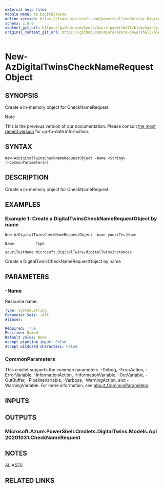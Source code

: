 ```yaml
---
external help file:
Module Name: Az.DigitalTwins
online version: https://learn.microsoft.com/powershell/module/az.DigitalTwins/new-AzDigitalTwinsCheckNameRequestObject
schema: 2.0.0
content_git_url: https://github.com/Azure/azure-powershell/blob/main/src/DigitalTwins/help/New-AzDigitalTwinsCheckNameRequestObject.md
original_content_git_url: https://github.com/Azure/azure-powershell/blob/main/src/DigitalTwins/help/New-AzDigitalTwinsCheckNameRequestObject.md
---
```


# New-AzDigitalTwinsCheckNameRequestObject

## SYNOPSIS
Create a in-memory object for CheckNameRequest

> [!NOTE]
>This is the previous version of our documentation. Please consult [the most recent version](/powershell/module/az.digitaltwins/new-azdigitaltwinschecknamerequestobject) for up-to-date information.

## SYNTAX

```
New-AzDigitalTwinsCheckNameRequestObject -Name <String> [<CommonParameters>]
```

## DESCRIPTION
Create a in-memory object for CheckNameRequest

## EXAMPLES

### Example 1: Create a DigitalTwinsCheckNameRequestObject by name
```powershell
New-AzDigitalTwinsCheckNameRequestObject -name youriTestName
```

```output
Name          Type
----          ----
youriTestName Microsoft.DigitalTwins/digitalTwinsInstances
```

Create a DigitalTwinsCheckNameRequestObject by name

## PARAMETERS

### -Name
Resource name.

```yaml
Type: System.String
Parameter Sets: (All)
Aliases:

Required: True
Position: Named
Default value: None
Accept pipeline input: False
Accept wildcard characters: False
```

### CommonParameters
This cmdlet supports the common parameters: -Debug, -ErrorAction, -ErrorVariable, -InformationAction, -InformationVariable, -OutVariable, -OutBuffer, -PipelineVariable, -Verbose, -WarningAction, and -WarningVariable. For more information, see [about_CommonParameters](http://go.microsoft.com/fwlink/?LinkID=113216).

## INPUTS

## OUTPUTS

### Microsoft.Azure.PowerShell.Cmdlets.DigitalTwins.Models.Api20201031.CheckNameRequest

## NOTES

ALIASES

## RELATED LINKS

